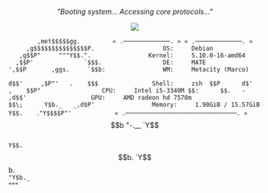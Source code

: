 <p align="center"><i>"Booting system... Accessing core protocols..."</i></p>

<div align="center">
  <img src="https://readme-typing-svg.demolab.com?font=Fira+Code&size=18&duration=2500&pause=1000&color=00FF00&center=true&width=440&lines=User%3A+Martin+Sleveland;Decrypting+cyber+intelligence...;Injecting+code+into+mainframe...;System+online+%E2%9C%94">
</div>

            ,met$$$$$gg.         « .─────────────. » « .─────────────. »                                                    
         ,g$$$$$$$$$$$$$$$P.                   OS:     Debian
       ,g$$P"     """Y$$.".                Kernel:     5.10.0-16-amd64                                                                  
      ,$$P'              `$$$.                 DE:     MATE
    ',$$P       ,ggs.     `$$b:                WM:     Metacity (Marco)                                                        
   `d$$'     ,$P"'   .    $$$               Shell:     zsh 
   $$P      d$'     ,    $$P"                 CPU:     Intel i5-3340M
   $$:      $$.   -    ,d$$'                  GPU:     AMD radeon hd 7570m                                                                  
   $$\;      Y$b._   _,d$P'                Memory:     1.90GiB / 15.57GiB                                                      
   Y$$.    `.`"Y$$$$P"'            « .───────────────────────────────. »                                                                         
   `$$b      "-.__                
    `Y$$                                                                                     
     `Y$$.                                                                                               
       `$$b.                    
         `Y$$b.                 
            `"Y$b._                                                                                            
                `"""                                                                                            
